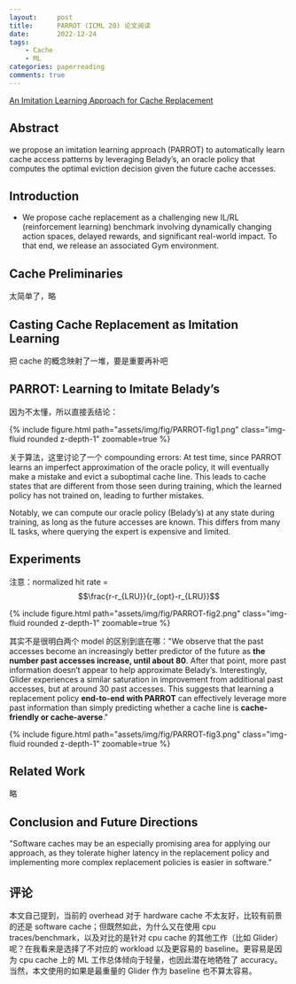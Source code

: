 ```yaml
---
layout:     post
title:      PARROT (ICML 20) 论文阅读
date:       2022-12-24
tags:
    - Cache
    - ML
categories: paperreading
comments: true
---
```


[An Imitation Learning Approach for Cache Replacement](https://arxiv.org/abs/2006.16239)

## Abstract

we propose an imitation learning approach (PARROT) to automatically learn cache access patterns by leveraging Belady’s, an oracle policy that computes the optimal eviction decision given the future cache accesses.

## Introduction

+ We propose cache replacement as a challenging new IL/RL (reinforcement learning) benchmark involving dynamically changing action spaces, delayed rewards, and significant real-world impact. To that end, we release an associated Gym environment.

## Cache Preliminaries

太简单了，略

## Casting Cache Replacement as Imitation Learning

把 cache 的概念映射了一堆，要是重要再补吧

## PARROT: Learning to Imitate Belady’s

因为不太懂，所以直接丢结论：

{% include figure.html path="assets/img/fig/PARROT-fig1.png" class="img-fluid rounded z-depth-1" zoomable=true %}

关于算法，这里讨论了一个 compounding errors: At test time, since PARROT learns an imperfect approximation of the oracle policy, it will eventually make a mistake and evict a suboptimal cache line. This leads to cache states that are different from those seen during training, which the learned policy has not trained on, leading to further mistakes.

Notably, we can compute our oracle policy (Belady’s) at any state during training, as long as the future accesses are known. This differs from many IL tasks, where querying the expert is expensive and limited.

## Experiments

注意：normalized hit rate = $$\frac{r-r_{LRU}}{r_{opt}-r_{LRU}}$$

{% include figure.html path="assets/img/fig/PARROT-fig2.png" class="img-fluid rounded z-depth-1" zoomable=true %}

其实不是很明白两个 model 的区别到底在哪："We observe that the past accesses become an increasingly better predictor of the future as **the number past accesses increase, until about 80**. After that point, more past information doesn’t appear to help approximate Belady’s. Interestingly, Glider experiences a similar saturation in improvement from additional past accesses, but at around 30 past accesses. This suggests that learning a replacement policy **end-to-end with PARROT** can effectively leverage more past information than simply predicting whether a cache line is **cache-friendly or cache-averse**."

{% include figure.html path="assets/img/fig/PARROT-fig3.png" class="img-fluid rounded z-depth-1" zoomable=true %}

## Related Work

略

## Conclusion and Future Directions

"Software caches may be an especially promising area for applying our approach, as they tolerate higher latency in the replacement policy and implementing more complex replacement policies is easier in software."

## 评论

本文自己提到，当前的 overhead 对于 hardware cache 不太友好，比较有前景的还是 software cache；但既然如此，为什么又在使用 cpu traces/benchmark，以及对比的是针对 cpu cache 的其他工作（比如 Glider）呢？在我看来是选择了不对应的 workload 以及更容易的 baseline。更容易是因为 cpu cache 上的 ML 工作总体倾向于轻量，也因此潜在地牺牲了 accuracy。当然，本文使用的如果是最重量的 Glider 作为 baseline 也不算太容易。